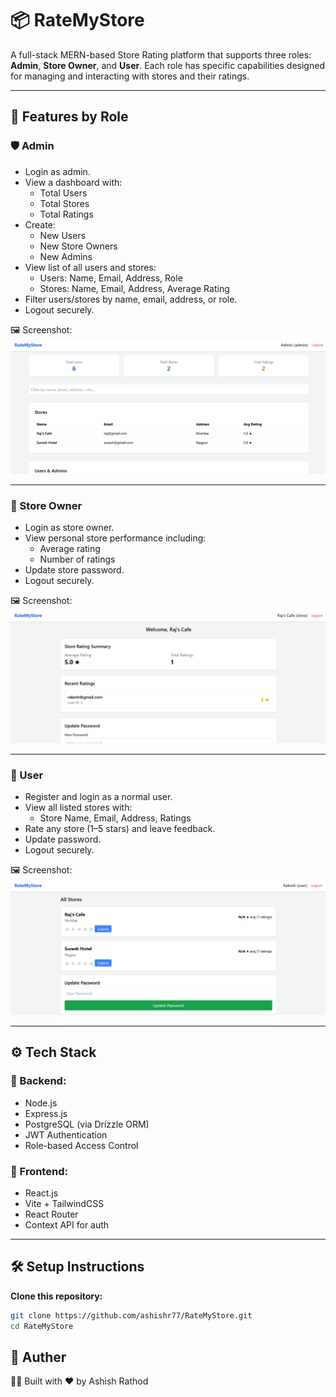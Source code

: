 # 📦 RateMyStore

A full-stack MERN-based Store Rating platform that supports three roles: **Admin**, **Store Owner**, and **User**. Each role has specific capabilities designed for managing and interacting with stores and their ratings.

---

## 🚀 Features by Role

### 🛡️ Admin
- Login as admin.
- View a dashboard with:
  - Total Users
  - Total Stores
  - Total Ratings
- Create:
  - New Users
  - New Store Owners
  - New Admins
- View list of all users and stores:
  - Users: Name, Email, Address, Role
  - Stores: Name, Email, Address, Average Rating
- Filter users/stores by name, email, address, or role.
- Logout securely.

🖼️ Screenshot:  
![Admin Dashboard](./Frontend/public/Admin.png)

---

### 🏪 Store Owner
- Login as store owner.
- View personal store performance including:
  - Average rating
  - Number of ratings
- Update store password.
- Logout securely.

🖼️ Screenshot:  
![Store Dashboard](./Frontend/public/Store.png)

---

### 👤 User
- Register and login as a normal user.
- View all listed stores with:
  - Store Name, Email, Address, Ratings
- Rate any store (1–5 stars) and leave feedback.
- Update password.
- Logout securely.

🖼️ Screenshot:  
![User Dashboard](./Frontend/public/User.png)

---

## ⚙️ Tech Stack

### 🔧 Backend:
- Node.js
- Express.js
- PostgreSQL (via Drizzle ORM)
- JWT Authentication
- Role-based Access Control

### 🎨 Frontend:
- React.js
- Vite + TailwindCSS
- React Router
- Context API for auth

---

## 🛠️ Setup Instructions

 **Clone this repository:**
   ```bash
   git clone https://github.com/ashishr77/RateMyStore.git
   cd RateMyStore
  ```
## 🧠 Auther
👨‍💻 Built with ❤️ by Ashish Rathod
